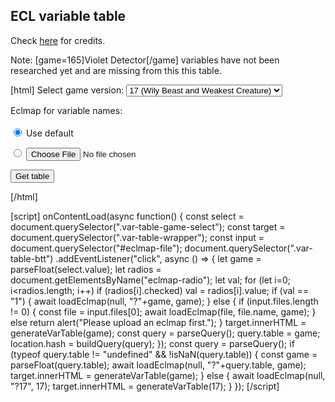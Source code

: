 ## ECL variable table
Check [here](#s=modding/credits) for credits.  
  
Note: [game=165]Violet Detector[/game] variables have not been researched yet and are missing from this this table.  

[html]
Select game version:
<select class='var-table-game-select'>
    <option value="8">08 (Imperishable Night)</option>
    <option value="10">10 (Mountain of Faith)</option>
    <option value="11">11 (Subterranean Animism)</option>
    <option value="12">12 (Undefined Fantastic Object)</option>
    <option value="12.5">12.5 (Double Spoiler)</option>
    <option value="12.8">12.8 (Great Fairy Wars)</option>
    <option value="13">13 (Ten Desires)</option>
    <option value="14">14 (Double Dealing Character)</option>
    <option value="14.3">14.3 (Impossible Spell Card)</option>
    <option value="15">15 (Legacy of Lunatic Kingdom)</option>
    <option value="16">16 (Hidden Star in Four Seasons)</option>
    <option value="16.5">16.5 (Volcanic Disaster)</option>
    <option value="17" selected>17 (Wily Beast and Weakest Creature)</option>
</select>

Eclmap for variable names:<br><br>
<input type="radio" id="radio-eclmap-default" name="eclmap-radio" value="1" checked>
<label for="radio-eclmap-default">Use default</label>

<input type="radio" id="radio-eclmap-custom" name="eclmap-radio" value="0">
<label for="radio-eclmap-custom"><input type="file" id="eclmap-file"></label>

<button class="var-table-btt">Get table</button>
<div class='var-table-wrapper'></div>
[/html]

[script]
onContentLoad(async function() {
    const select = document.querySelector(".var-table-game-select");
    const target = document.querySelector(".var-table-wrapper");
    const input = document.querySelector("#eclmap-file");
    document.querySelector(".var-table-btt")
        .addEventListener("click", async () => {
            let game = parseFloat(select.value);
            let radios = document.getElementsByName("eclmap-radio");
            let val;
            for (let i=0; i<radios.length; i++)
                if (radios[i].checked)
                    val = radios[i].value;
            if (val == "1") {
                await loadEclmap(null, "?"+game, game);
            } else {
                if (input.files.length != 0) {
                    const file = input.files[0];
                    await loadEclmap(file, file.name, game);
                } else return alert("Please upload an eclmap first.");
            }
            target.innerHTML = generateVarTable(game);
            const query = parseQuery();
            query.table = game;
            location.hash = buildQuery(query);
        });
    const query = parseQuery();
    if (typeof query.table != "undefined" && !isNaN(query.table)) {
        const game = parseFloat(query.table);
        await loadEclmap(null, "?"+query.table, game);
        target.innerHTML = generateVarTable(game);
    } else {
        await loadEclmap(null, "?17", 17);
        target.innerHTML = generateVarTable(17);
    }
});
[/script]
